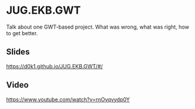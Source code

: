 # JUG.EKB.GWT
Talk about one GWT-based project. What was wrong, what was right, how to get better.

## Slides
https://d0k1.github.io/JUG.EKB.GWT/#/

## Video
https://www.youtube.com/watch?v=rnOvqvydp0Y
